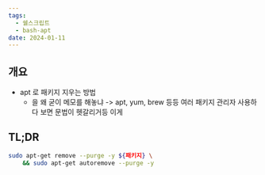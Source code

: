 ```yaml
---
tags:
  - 쉘스크립트
  - bash-apt
date: 2024-01-11
---
```

## 개요

- apt 로 패키지 지우는 방법
	- 을 왜 굳이 메모를 해놓냐 -> apt, yum, brew 등등 여러 패키지 관리자 사용하다 보면 문법이 헷갈리거등 이게

## TL;DR

```bash
sudo apt-get remove --purge -y ${패키지} \
    && sudo apt-get autoremove --purge -y
```